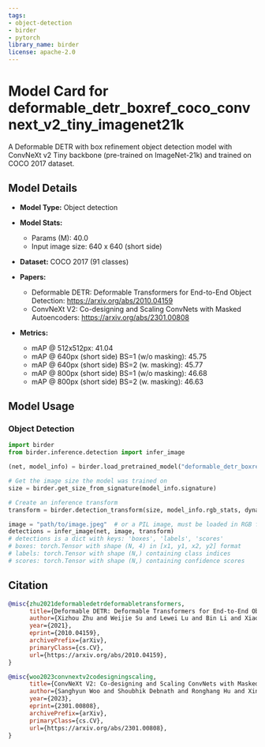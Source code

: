 ```yaml
---
tags:
- object-detection
- birder
- pytorch
library_name: birder
license: apache-2.0
---
```


# Model Card for deformable_detr_boxref_coco_convnext_v2_tiny_imagenet21k

A Deformable DETR with box refinement object detection model with ConvNeXt v2 Tiny backbone (pre-trained on ImageNet-21k) and trained on COCO 2017 dataset.

## Model Details

- **Model Type:** Object detection
- **Model Stats:**
    - Params (M): 40.0
    - Input image size: 640 x 640 (short side)
- **Dataset:** COCO 2017 (91 classes)

- **Papers:**
    - Deformable DETR: Deformable Transformers for End-to-End Object Detection: <https://arxiv.org/abs/2010.04159>
    - ConvNeXt V2: Co-designing and Scaling ConvNets with Masked Autoencoders: <https://arxiv.org/abs/2301.00808>

- **Metrics:**
    - mAP @ 512x512px: 41.04
    - mAP @ 640px (short side) BS=1 (w/o masking): 45.75
    - mAP @ 640px (short side) BS=2 (w. masking): 45.77
    - mAP @ 800px (short side) BS=1 (w/o masking): 46.68
    - mAP @ 800px (short side) BS=2 (w. masking): 46.63

## Model Usage

### Object Detection

```python
import birder
from birder.inference.detection import infer_image

(net, model_info) = birder.load_pretrained_model("deformable_detr_boxref_coco_convnext_v2_tiny_imagenet21k", inference=True)

# Get the image size the model was trained on
size = birder.get_size_from_signature(model_info.signature)

# Create an inference transform
transform = birder.detection_transform(size, model_info.rgb_stats, dynamic_size=model_info.signature["dynamic"])

image = "path/to/image.jpeg"  # or a PIL image, must be loaded in RGB format
detections = infer_image(net, image, transform)
# detections is a dict with keys: 'boxes', 'labels', 'scores'
# boxes: torch.Tensor with shape (N, 4) in [x1, y1, x2, y2] format
# labels: torch.Tensor with shape (N,) containing class indices
# scores: torch.Tensor with shape (N,) containing confidence scores
```

## Citation

```bibtex
@misc{zhu2021deformabledetrdeformabletransformers,
      title={Deformable DETR: Deformable Transformers for End-to-End Object Detection},
      author={Xizhou Zhu and Weijie Su and Lewei Lu and Bin Li and Xiaogang Wang and Jifeng Dai},
      year={2021},
      eprint={2010.04159},
      archivePrefix={arXiv},
      primaryClass={cs.CV},
      url={https://arxiv.org/abs/2010.04159},
}

@misc{woo2023convnextv2codesigningscaling,
      title={ConvNeXt V2: Co-designing and Scaling ConvNets with Masked Autoencoders},
      author={Sanghyun Woo and Shoubhik Debnath and Ronghang Hu and Xinlei Chen and Zhuang Liu and In So Kweon and Saining Xie},
      year={2023},
      eprint={2301.00808},
      archivePrefix={arXiv},
      primaryClass={cs.CV},
      url={https://arxiv.org/abs/2301.00808},
}
```

